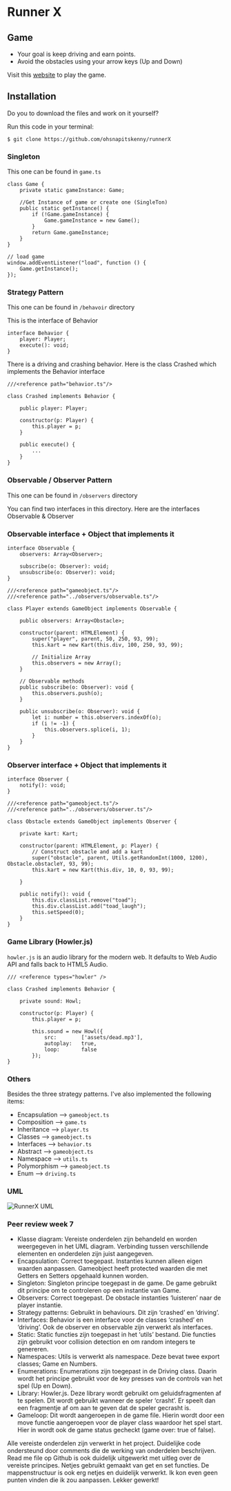 # Runner X

## Game

- Your goal is keep driving and earn points.
- Avoid the obstacles using your arrow keys (Up and Down)

Visit this <a href="https://ohsnapitskenny.github.io/RunnerX/dist/" target="_blank">website</a> to play the game.

## Installation
Do you to download the files and work on it yourself?

Run this code in your terminal: 

`
$ git clone https://github.com/ohsnapitskenny/runnerX
`

### Singleton
This one can be found in `game.ts`
```
class Game {
    private static gameInstance: Game;

    //Get Instance of game or create one (SingleTon)
    public static getInstance() {
        if (!Game.gameInstance) {
            Game.gameInstance = new Game();
        }
        return Game.gameInstance;
    }
}
 
// load game
window.addEventListener("load", function () {
    Game.getInstance();
});
```

### Strategy Pattern
This one can be found in `/behavoir` directory

This is the interface of Behavior
```
interface Behavior {
    player: Player;
    execute(): void;
}
```

There is a driving and crashing behavior. Here is the class Crashed which implements the Behavior interface 
```
///<reference path="behavior.ts"/>

class Crashed implements Behavior {
    
    public player: Player;
     
    constructor(p: Player) {
        this.player = p;
    }

    public execute() {
        ...
    }
}
```

### Observable / Observer Pattern
This one can be found in `/observers` directory
 
You can find two interfaces in this directory. Here are the interfaces Observable & Observer

### Observable interface + Object that implements it
```
interface Observable {
    observers: Array<Observer>;

    subscribe(o: Observer): void;
    unsubscribe(o: Observer): void;
}
```

```
///<reference path="gameobject.ts"/>
///<reference path="../observers/observable.ts"/>
 
class Player extends GameObject implements Observable {
   
    public observers: Array<Obstacle>;
   
    constructor(parent: HTMLElement) {
        super("player", parent, 50, 250, 93, 99);
        this.kart = new Kart(this.div, 100, 250, 93, 99);

        // Initialize Array
        this.observers = new Array();
    }
 
    // Observable methods
    public subscribe(o: Observer): void {
        this.observers.push(o);
    }
 
    public unsubscribe(o: Observer): void {
        let i: number = this.observers.indexOf(o);
        if (i != -1) {
            this.observers.splice(i, 1);
        }
    }
}
```

### Observer interface + Object that implements it
```
interface Observer {
    notify(): void;
}
```

```
///<reference path="gameobject.ts"/>
///<reference path="../observers/observer.ts"/>
 
class Obstacle extends GameObject implements Observer {

    private kart: Kart;

    constructor(parent: HTMLElement, p: Player) {
        // Construct obstacle and add a kart
        super("obstacle", parent, Utils.getRandomInt(1000, 1200), Obstacle.obstacleY, 93, 99);
        this.kart = new Kart(this.div, 10, 0, 93, 99);

    }

    public notify(): void {
        this.div.classList.remove("toad");
        this.div.classList.add("toad_laugh");
        this.setSpeed(0);
    }
}
```

### Game Library (Howler.js)
`howler.js` is an audio library for the modern web. It defaults to Web Audio API and falls back to HTML5 Audio.

```
/// <reference types="howler" />

class Crashed implements Behavior {
 
    private sound: Howl;

    constructor(p: Player) {
        this.player = p;
 
        this.sound = new Howl({
            src:        ['assets/dead.mp3'],
            autoplay:   true,
            loop:       false
        });
}
```


### Others
Besides the three strategy patterns. I've also implemented the following items:
- Encapsulation --> `gameobject.ts`
- Composition --> `game.ts`
- Inheritance --> `player.ts` 
- Classes --> `gameobject.ts`
- Interfaces --> `behavior.ts`
- Abstract --> `gameobject.ts`
- Namespace --> `utils.ts`
- Polymorphism --> `gameobject.ts`
- Enum --> `driving.ts`
 

### UML
![RunnerX UML](https://github.com/ohsnapitskenny/RunnerX/blob/master/RunnerX.jpg)

### Peer review week 7
- Klasse diagram: Vereiste onderdelen zijn behandeld en worden weergegeven in het UML diagram. Verbinding tussen verschillende elementen en onderdelen zijn juist aangegeven.
- Encapsulation: Correct toegepast. Instanties kunnen alleen eigen waarden aanpassen. Gameobject heeft protected waarden die met Getters en Setters opgehaald kunnen worden.
- Singleton: Singleton principe toegepast in de game. De game gebruikt dit principe om te controleren op een instantie van Game.
- Observers: Correct toegepast. De obstacle instanties ‘luisteren’ naar de player instantie.
- Strategy patterns: Gebruikt in behaviours. Dit zijn ‘crashed’ en ‘driving’.
- Interfaces: Behavior is een interface voor de classes ‘crashed’ en ‘driving’. Ook de observer en observable zijn verwerkt als interfaces.
- Static: Static functies zijn toegepast in het ‘utils’ bestand. Die functies zijn gebruikt voor collision detection en om random integers te genereren.
- Namespaces: Utils is verwerkt als namespace. Deze bevat twee export classes; Game en Numbers.
- Enumerations: Enumerations zijn toegepast in de Driving class. Daarin wordt het principe gebruikt voor de key presses van de controls van het spel (Up en Down).
- Library: Howler.js. Deze library wordt gebruikt om geluidsfragmenten af te spelen. Dit wordt gebruikt wanneer de speler ‘crasht’. Er speelt dan een fragmentje af om aan te geven dat de speler gecrasht is.
- Gameloop: Dit wordt aangeroepen in de game file. Hierin wordt door een move functie aangeroepen voor de player class waardoor het spel start. Hier in wordt ook de game status gecheckt (game over: true of false).

Alle vereiste onderdelen zijn verwerkt in het project. Duidelijke code ondersteund door comments die de werking van onderdelen beschrijven. 
Read me file op Github is ook duidelijk uitgewerkt met uitleg over de vereiste principes. 
Netjes gebruikt gemaakt van get en set functies. 
De mappenstructuur is ook erg netjes en duidelijk verwerkt. 
Ik kon even geen punten vinden die ik zou aanpassen. Lekker gewerkt! 
